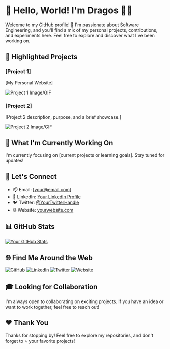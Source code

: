 # 👋 Hello, World! I'm Dragos 👨‍💻

Welcome to my GitHub profile! 🚀 I'm passionate about Software Engineering, and you'll find a mix of my personal projects, contributions, and experiments here. Feel free to explore and discover what I've been working on.

## 🌟 Highlighted Projects

### [Project 1]

[My Personal Website]

![Project 1 Image/GIF](link/to/image-or-gif)

### [Project 2]

[Project 2 description, purpose, and a brief showcase.]

![Project 2 Image/GIF](link/to/image-or-gif)

## 🚀 What I'm Currently Working On

I'm currently focusing on [current projects or learning goals]. Stay tuned for updates!

## 🤝 Let's Connect

- 📫 Email: [your@email.com]
- 🔗 LinkedIn: [Your LinkedIn Profile](https://www.linkedin.com/in/your-profile)
- 🐦 Twitter: [@YourTwitterHandle](https://twitter.com/yourtwitterhandle)
- 🌐 Website: [yourwebsite.com](https://www.yourwebsite.com)

## 📊 GitHub Stats

[![Your GitHub Stats](https://github-readme-stats.vercel.app/api?username=yourusername&show_icons=true&hide_title=true&hide=stars,issues&count_private=true&theme=radical)](https://github.com/anuraghazra/github-readme-stats)

## 🌐 Find Me Around the Web

[![GitHub](https://img.shields.io/badge/GitHub-000?style=for-the-badge&logo=github&logoColor=white)](https://github.com/yourusername)
[![LinkedIn](https://img.shields.io/badge/LinkedIn-0077B5?style=for-the-badge&logo=linkedin&logoColor=white)](https://www.linkedin.com/in/your-profile)
[![Twitter](https://img.shields.io/badge/Twitter-1DA1F2?style=for-the-badge&logo=twitter&logoColor=white)](https://twitter.com/yourtwitterhandle)
[![Website](https://img.shields.io/badge/Website-000?style=for-the-badge&logo=google-chrome&logoColor=white)](https://www.yourwebsite.com)

## 🎓 Looking for Collaboration

I'm always open to collaborating on exciting projects. If you have an idea or want to work together, feel free to reach out!

## ❤️ Thank You

Thanks for stopping by! Feel free to explore my repositories, and don't forget to ⭐️ your favorite projects!
